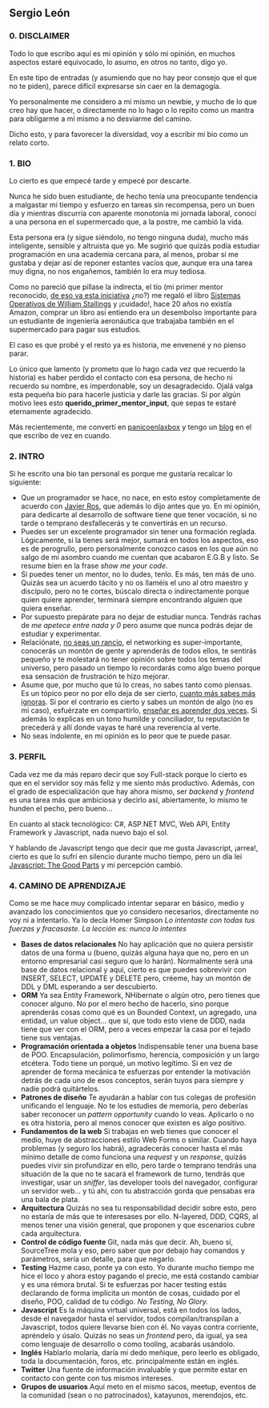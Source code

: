 ## Sergio León

### 0. DISCLAIMER

Todo lo que escribo aquí es mi opinión y sólo mi opinión, en muchos aspectos estaré equivocado, lo asumo, en otros no tanto, digo yo.

En este tipo de entradas (y asumiendo que no hay peor consejo que el que no te piden), parece difícil expresarse sin caer en la demagogía.

Yo personalmente me considero a mí mismo un newbie, y mucho de lo que creo hay que hacer, o directamente no lo hago o lo repito como 
un mantra para obligarme a mí mismo a no desviarme del camino.

Dicho esto, y para favorecer la diversidad, voy a escribir mi bio como un relato corto. 

### 1. BIO

Lo cierto es que empecé tarde y empecé por descarte.

Nunca he sido buen estudiante, de hecho tenía una preocupante tendencia a malgastar mi tiempo y esfuerzo en tareas sin recompensa, 
pero un buen día y mientras discurría con aparente monotonía mi jornada laboral, conocí a una persona
en el supermercado que, a la postre, me cambió la vida. 

Esta persona era (y sigue siéndolo, no tengo ninguna duda), mucho más inteligente, sensible y altruista que yo.
Me sugirió que quizás podía estudiar programación en una academia cercana para, al menos, 
probar si me gustaba y dejar así de reponer estantes vacíos que, aunque era una tarea muy digna, no nos engañemos, también lo era muy tediosa. 

Como no pareció que pillase la indirecta, el tío (mi primer mentor reconocido, [de eso va esta iniciativa](https://github.com/rubenfa/mentoria) ¿no?) 
me regaló el libro [Sistemas Operativos de William Stallings](http://librosysolucionarios.net/sistemas-operativos-2da-edicion-william-stalling/) y ¡cuidado!, 
hace 20 años no existía Amazon, comprar un libro así entiendo era un desembolso importante para un estudiante de ingeniería aeronáutica que trabajaba también en el supermercado para pagar sus estudios. 

El caso es que probé y el resto ya es historia, me envenené y no pienso parar. 

Lo único que lamento (y prometo que lo hago cada vez que recuerdo la historia) es haber perdido el contacto con esa persona, 
de hecho ni recuerdo su nombre, es imperdonable, soy un desagradecido. Ojalá valga esta pequeña bio para hacerle justicia y darle las gracias. 
Si por algún motivo lees esto __querido_primer_mentor_input__, que sepas te estaré eternamente agradecido.

Más recientemente, me convertí en [panicoenlaxbox](https://twitter.com/panicoenlaxbox) y tengo un [blog](http://panicoenlaxbox.blogspot.com.es/) en el que escribo de vez en cuando.

### 2. INTRO

Si he escrito una bio tan personal es porque me gustaría recalcar lo siguiente:
* Que un programador se hace, no nace, en esto estoy completamente de acuerdo con [Javier Ros](https://github.com/rubenfa/mentoria/blob/master/javier_ros_m/javier_ros_m.md), que además lo dijo antes que yo.
En mi opinión, para dedicarte al desarrollo de software tiene que tener vocación, si no tarde o temprano desfallecerás y te convertirás en un recurso.
* Puedes ser un excelente programador sin tener una formación reglada. Lógicamente, si la tienes será mejor, sumará en todos los aspectos, eso es de perogrullo, 
pero personalmente conozco casos en los que aún no salgo de mi asombro cuando me cuentan que acabaron E.G.B y listo. Se resume bien en la frase *show me your code*.
* Si puedes tener un mentor, no lo dudes, tenlo. Es más, ten más de uno.
Quizás sea un acuerdo tácito y no os llaméis el uno al otro maestro y discípulo, pero no te cortes, búscalo directa o indirectamente
porque quien quiere aprender, terminará siempre encontrando alguien que quiera enseñar.
* Por supuesto prepárate para no dejar de estudiar nunca. Tendrás rachas de *me apetece entre nada y 0* pero asume que nunca podrás dejar de estudiar y experimentar.
* Relaciónate, [no seas un rancio](https://github.com/rubenfa/mentoria/blob/master/ruben_fernandez_a/ruben_fernandez_a.md), 
el networking es super-importante, conocerás un montón de gente y aprenderás de todos ellos, 
te sentirás pequeño y te molestará no tener opinión sobre todos los temas del universo, 
pero pasado un tiempo lo recordarás como algo bueno porque esa sensación de frustración te hizo mejorar.
* Asume que, por mucho que tú lo creas, no sabes tanto como piensas. Es un tópico peor no por ello deja de ser cierto, [cuanto más sabes más ignoras](https://es.answers.yahoo.com/question/index?qid=20110304093151AAf83be).
Si por el contrario es cierto y sabes un montón de algo (no es mi caso), esfuérzate en compartirlo, [enseñar es aprender dos veces](https://es.wikiquote.org/wiki/Joseph_Joubert). Si además lo explicas en un tono humilde y conciliador, 
tu reputación te precederá y allí donde vayas te haré una reverencia al verte.
* No seas indolente, en mi opinión es lo peor que te puede pasar.

### 3. PERFIL

Cada vez me da más reparo decir que soy Full-stack porque lo cierto es que en el servidor soy más feliz y me siento más productivo. Además, con el grado de especialización que hay ahora mismo, ser *backend* y *frontend* es una tarea más que ambiciosa y decirlo así, abiertamente, lo mismo te hunden el pecho, pero bueno...

En cuanto al stack tecnológico: C#, ASP.NET MVC, Web API, Entity Framework y Javascript, nada nuevo bajo el sol.

Y hablando de Javascript tengo que decir que me gusta Javascript, ¡arrea!, cierto es que lo sufrí en silencio durante mucho tiempo, pero un día leí [Javascript: The Good Parts](https://www.amazon.com/JavaScript-Good-Parts-Douglas-Crockford/dp/0596517742) y mi percepción cambió.

### 4. CAMINO DE APRENDIZAJE

Como se me hace muy complicado intentar separar en básico, medio y avanzado los conocimientos que yo considero necesarios, directamente no voy ni a intentarlo. Ya lo decía Homer Simpson *Lo intentaste con todas tus fuerzas y fracasaste. La lección es: nunca lo intentes* 

* **Bases de datos relacionales** No hay aplicación que no quiera persistir datos de una forma u (bueno, quizás alguna haya que no, 
pero en un entorno empresarial casi seguro que lo harán). Normalmente será una base de datos relacional y aquí, 
cierto es que puedes sobrevivir con INSERT, SELECT, UPDATE y DELETE pero, créeme, hay un montón de DDL y DML esperando a ser descubierto. 
* **ORM** Ya sea Entity Framework, NHibernate o algún otro, pero tienes que conocer alguno. 
No por el mero hecho de hacerlo, sino porque aprenderás cosas como qué es un Bounded Context, un agregado, una entidad, un value object... 
que sí, que todo esto viene de DDD, nada tiene que ver con el ORM, pero a veces empezar la casa por el tejado tiene sus ventajas.
* **Programación orientada a objetos** Indispensable tener una buena base de POO. 
Encapsulación, polimorfismo, herencia, composición y un largo etcétera. 
Todo tiene un porqué, un motivo legítimo. Si en vez de aprender de forma mecánica te esfuerzas por entender 
la motivación detrás de cada uno de esos conceptos, serán tuyos para siempre y nadie podrá quitártelos.
* **Patrones de diseño** Te ayudarán a hablar con tus colegas de profesión unificando el lenguaje. 
No te los estudies de memoria, pero deberías saber reconocer un *pattern opportunity* cuando lo veas. 
Aplicarlo o no es otra historia, pero al menos conocer que existen es algo positivo.
* **Fundamentos de la web** Si trabajas en web tienes que conocer el medio, huye de abstracciones estilo Web Forms o similar. 
Cuando haya problemas (y seguro los habrá), agradecerás conocer hasta el más mínimo detalle de como funciona una *request* y un *response*, 
quizás puedes vivir sin profundizar en ello, pero tarde o temprano tendrás una situación de la que no te sacará el framework de turno, 
tendrás que investigar, usar un *sniffer*, las developer tools del navegador, configurar un servidor web... y tú ahí, 
con tu abstracción gorda que pensabas era una bala de plata.
* **Arquitectura** Quizás no sea tu responsabilidad decidir sobre esto, pero no estaría de más que te interesases por ello. 
N-layered, DDD, CQRS, al menos tener una visión general, que proponen y que escenarios cubre cada arquitectura.
* **Control de código fuente** Git, nada más que decir. 
Ah, bueno sí, SourceTree mola y eso, pero saber que por debajo hay comandos y parámetros, sería un detalle, para que negarlo.
* **Testing** Hazme caso, ponte ya con esto. Yo durante mucho tiempo me hice el loco y ahora estoy pagando el precio, 
me está costando cambiar y es una rémora brutal. Si te esfuerzas por hacer testing estás declarando de forma implícita un montón de cosas, 
cuidado por el diseño, POO, calidad de tu código. *No Testing, No Glory.*
* **Javascript** Es la máquina virtual universal, está en todos los lados, desde el navegador hasta el servidor, 
todos compilan/transpilan a Javascript, todos quiere llevarse bien con él. No vayas contra corriente, apréndelo y úsalo. 
Quizás no seas un *frontend* pero, da igual, ya sea como lenguaje de desarrollo o como tooling, acabarás usándolo.
* **Inglés** Hablarlo molaría, daría mi dedo meñique, pero leerlo es obligado, toda la documentación, foros, etc. principalmente están en inglés.
* **Twitter** Una fuente de información invaluable y que permite estar en contacto con gente con tus mismos intereses.
* **Grupos de usuarios** Aquí meto en el mismo sacos, meetup, eventos de la comunidad (sean o no patrocinados), katayunos, merendojos, etc.